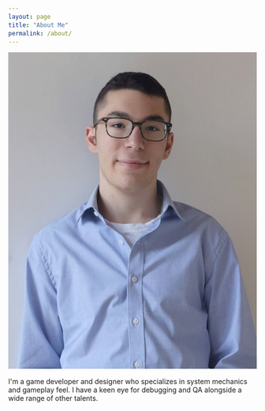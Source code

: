 ```yaml
---
layout: page
title: "About Me"
permalink: /about/
---
```


![Picture 1](/assets/IMG_20220727_152934_2.jpg)

I'm a game developer and designer who specializes in system mechanics and gameplay feel. I have a keen eye for debugging and QA alongside a wide range of other talents.
